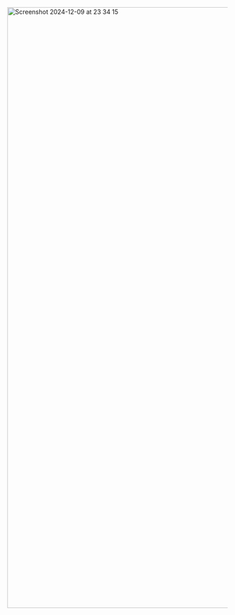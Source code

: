 <img width="1374" alt="Screenshot 2024-12-09 at 23 34 15" src="https://github.com/user-attachments/assets/95effe5b-0860-43e4-a2ae-3a79529334eb">
